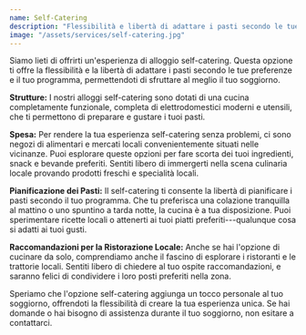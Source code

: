```yaml
---
name: Self-Catering
description: "Flessibilità e libertà di adattare i pasti secondo le tue preferenze e il tuo programma"
image: "/assets/services/self-catering.jpg"
---
```


Siamo lieti di offrirti un'esperienza di alloggio self-catering.
Questa opzione ti offre la flessibilità e la libertà di adattare i pasti
secondo le tue preferenze e il tuo programma, permettendoti di sfruttare
al meglio il tuo soggiorno.

**Strutture:** I nostri alloggi self-catering sono dotati di una cucina completamente funzionale,
completa di elettrodomestici moderni e utensili, che ti permettono di preparare
e gustare i tuoi pasti.

**Spesa:** Per rendere la tua esperienza self-catering senza problemi, ci sono negozi di alimentari
e mercati locali convenientemente situati nelle vicinanze. Puoi esplorare queste
opzioni per fare scorta dei tuoi ingredienti, snack e bevande preferiti.
Sentiti libero di immergerti nella scena culinaria locale provando
prodotti freschi e specialità locali.

**Pianificazione dei Pasti:** Il self-catering ti consente la libertà di pianificare i pasti secondo il tuo programma. Che tu preferisca una colazione tranquilla al mattino
o uno spuntino a tarda notte, la cucina è a tua disposizione. Puoi
sperimentare ricette locali o attenerti ai tuoi piatti preferiti---qualunque cosa
si adatti ai tuoi gusti.

**Raccomandazioni per la Ristorazione Locale:** Anche se hai l'opzione di cucinare da solo, comprendiamo anche il fascino di esplorare i ristoranti e le trattorie locali. Sentiti libero di chiedere al tuo ospite raccomandazioni, e saranno felici di condividere i loro posti preferiti nella zona.

Speriamo che l'opzione self-catering aggiunga un tocco personale al tuo soggiorno,
offrendoti la flessibilità di creare la tua esperienza unica.
Se hai domande o hai bisogno di assistenza durante il tuo soggiorno, non esitare a contattarci.
